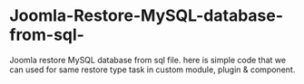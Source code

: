# Joomla-Restore-MySQL-database-from-sql-
Joomla restore MySQL database from sql file. here is simple code that we can used for same restore type task in custom module, plugin &amp; component.
